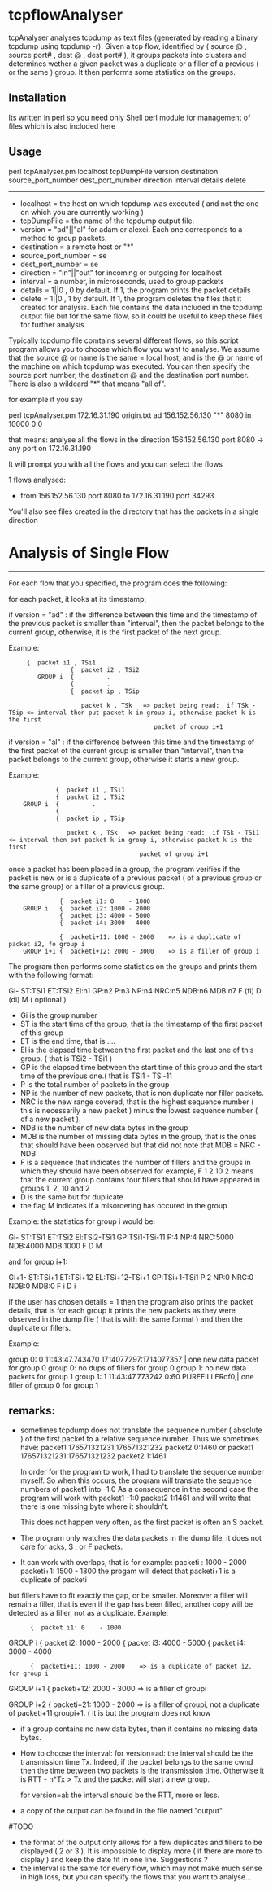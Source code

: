 # tcpflowAnalyser

tcpAnalyser analyses tcpdump as text files (generated by reading a binary tcpdump using tcpdump -r). Given a tcp flow, identified by ( source @ , source port# , dest @ , dest port# ), it groups packets into  clusters and determines wether a given packet was a duplicate or a filler of a previous ( or the same ) group. It then performs some statistics on the groups.

## Installation

Its written in perl so you need only Shell perl module for management of files which is also included here

## Usage

perl tcpAnalyser.pm localhost tcpDumpFile version destination source_port_number dest_port_number direction interval details delete 

------
* localhost = the host on which tcpdump was executed ( and not the one on which you are currently working )
* tcpDumpFile = the name of the tcpdump output file.
* version = "ad"||"al" for adam or alexei. Each one corresponds to a method to group packets. 
* destination = a remote host or "*"
* source_port_number = se
* dest_port_number = se
* direction = "in"||"out" for incoming or outgoing for localhost
* interval = a number, in microseconds, used to group packets 
* details = 1||0 , 0 by default. If 1, the program prints the packet details
* delete = 1||0 , 1 by default. If 1, the program deletes the files that it created for analysis. Each file contains the data included in the tcpdump output file but for the same flow, so it could be useful to keep these files for further analysis.


Typically tcpdump file comtains several different flows, so this script  program allows you to choose which flow you want to analyse. We assume that the source @ or name is the same = local host, and is the @ or name of the machine on which tcpdump was executed. You can then specify  the source port number, the destination @ and the destination port number. There is also a wildcard "*" that means "all of".

for example if you say

perl tcpAnalyser.pm 172.16.31.190 origin.txt ad 156.152.56.130 "*" 8080 in 10000 0 0

that means: analyse all the flows in the direction 156.152.56.130 port 8080  -> any port on 172.16.31.190

It will prompt you with all the flows and you can select the flows

1 flows analysed:
- from 156.152.56.130 port 8080 to 172.16.31.190 port 34293 

You'll also see files created in the directory that has the packets in a single direction



# Analysis of Single Flow

--------------------
For each flow that you specified, the program does the following:

 for each packet, it looks at its timestamp,

  if version = "ad" :   if the difference between this time and the timestamp of the previous packet is smaller than "interval", then the packet belongs to the current group, otherwise, it is the first packet of the next group.

Example:

         {  packet i1 , TSi1
			         {  packet i2 , TSi2
			GROUP i  {         .
			         {         .
			         {  packet ip , TSip

			            packet k , TSk   => packet being read:  if TSk - TSip <= interval then put packet k in group i, otherwise packet k is the first
			                                packet of group i+1 


  if version = "al" :   if the difference between this time and the timestamp of the first packet of the current group is smaller than "interval", then the packet belongs to the current group, otherwise it starts a new group. 

Example:
			
		         {  packet i1 , TSi1
		         {  packet i2 , TSi2
		GROUP i  {         .
		         {         .
		         {  packet ip , TSip

		            packet k , TSk   => packet being read:  if TSk - TSi1 <= interval then put packet k in group i, otherwise packet k is the first 
		                                packet of group i+1

  once a packet has been placed in a group, the program verifies if the packet is new or is a duplicate of a previous packet ( of a previous group or the same group) or a filler of a previous group. 

		
		          {  packet i1: 0    - 1000
		GROUP i   {  packet i2: 1000 - 2000
		          {  packet i3: 4000 - 5000
		          {  packet i4: 3000 - 4000

		          {  packeti+11: 1000 - 2000    => is a duplicate of packet i2, fo group i 
		GROUP i+1 {  packeti+12: 2000 - 3000    => is a filler of group i


The program then performs some statistics on the groups and prints them with the following format:

Gi-     ST:TSi1    ET:TSi2   El:n1     GP:n2   P:n3    NP:n4    NRC:n5       NDB:n6       MDB:n7          F (fi)      D (di)   M ( optional ) 

* Gi is the group number
* ST is the start time of the group, that is the timestamp of the first packet of this group
* ET is the end time, that is ....
* El is the elapsed time between the first packet and the last one of this group. ( that is TSi2 - TSi1 ) 
* GP is the elapsed time between the start time of this group and the start time of the previous one.( that is TSi1 - TSi-11
* P is the total number of packets in the group
* NP is the number of new packets, that is non duplicate nor filler packets. 
* NRC is the new range covered, that is the highest sequence number ( this is necessarily a new packet ) minus the lowest sequence number (
  of a new packet ).
* NDB is the number of new data bytes in the group 
* MDB is the number of missing data bytes in the group, that is the ones that should have been observed but that did not
  note that MDB = NRC - NDB
* F is a sequence that indicates the number of fillers and the groups in which they should have been observed 
    for example, F 1 2 10 2 means that the current group contains four fillers that should have appeared in groups 1, 2, 10 and 2
* D is the same but for duplicate
* the flag M indicates if a misordering has occured in the group 

Example: the statistics for group i would be:

Gi-   ST:TSi1   ET:TSi2     El:TSi2-TSi1     GP:TSi1-TSi-11  P:4  NP:4  NRC:5000  NDB:4000  MDB:1000  F   D   M

and for group i+1:

Gi+1- ST:TSi+1  ET:TSi+12   EL:TSi+12-TSi+1  GP:TSi+1-TSi1   P:2  NP:0  NRC:0     NDB:0     MDB:0     F i D i 

If the user has chosen details = 1 then the program also prints the packet details, that is for each group it prints the new packets as they
were observed in the dump file ( that is with the same format ) and then the duplicate or fillers. 

Example:

group 0: 0 11:43:47.743470 1714077297:1714077357 |                     one new data packet for group 0
group 0:                                                               no dups of fillers for group 0 
group 1:                                                               no new data packets for group 1
group 1: 1 11:43:47.773242 0:60 PUREFILLERof0,|                        one filler of group 0 for group 1

remarks:
--------

* sometimes tcpdump does not translate the sequence number ( absolute ) of the first packet to a relative sequence number.
  Thus we sometimes have:
        packet1 176571321231:176571321232 
        packet2 0:1460
  or
        packet1 176571321231:176571321232
        packet2 1:1461

  In order for the program to work, I had to translate the sequence number myself. So when this occurs, the program will translate 
        the sequence numbers of packet1 into -1:0
  As a consequence in the second case the program will work with
        packet1 -1:0
        packet2  1:1461
                        and will write that there is one missing byte where it shouldn't. 

  This does not happen very often, as the first packet is often an S packet.

* The program only watches the data packets in the dump file, it does not care for acks, S , or F packets.
* It can work with overlaps, that is for example: 
     packeti  :  1000 - 2000
     packeti+1:  1500 - 1800         the progam will detect that packeti+1 is a duplicate of packeti

but fillers have to fit exactly the gap, or be smaller. Moreover a filler will remain a filler, that is even if the gap has been filled, 
another copy will be detected as a filler, not as a duplicate.
 Example:

          {  packet i1: 0    - 1000
GROUP i   {  packet i2: 1000 - 2000
          {  packet i3: 4000 - 5000
          {  packet i4: 3000 - 4000 

          {  packeti+11: 1000 - 2000    => is a duplicate of packet i2, for group i
GROUP i+1 {  packeti+12: 2000 - 3000    => is a filler of groupi


GROUP i+2 {  packeti+21: 1000 - 2000    => is a filler of groupi, not a duplicate of packeti+11 groupi+1. ( it is but the program does not 
                                                                                                                know
* if a group contains no new data bytes, then it contains no missing data bytes.

* How to choose the interval: 
  for version=ad:       the interval should be the transmission time Tx. Indeed, if the packet belongs to the same cwnd then the time between
                        two packets is the transmission time. Otherwise it is   RTT - n*Tx > Tx and the packet will start a new group. 

  for version=al:       the interval should be the RTT, more or less.

* a copy of the output can be found in the file named "output"

#TODO

 - the format of the output only allows for a few duplicates and fillers to be displayed ( 2 or 3 ). It is impossible to display more 
  ( if there are more to display ) and keep the date fit in one line. Suggestions ?
 - the interval is the same for every flow, which may not make much sense in high loss, but you can specify the flows that you want to analyse... 
